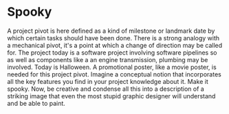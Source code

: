 # Spooky

A project pivot is here defined as a kind of milestone or landmark date by which certain tasks should have been done. There is a strong analogy with a mechanical pivot, it's a point at which a change of direction may be called for. The project today is a software project involving software pipelines so as well as components like a an engine transmission, plumbing may be involved. Today is Halloween.
A promotional poster, like a movie poster,  is needed for this project pivot. Imagine a conceptual  notion that incorporates all the key features  you find in your project knowledge about it. Make it spooky. Now, be creative and condense all this into a description of a striking image that even the most stupid graphic designer will understand and be able to paint.
